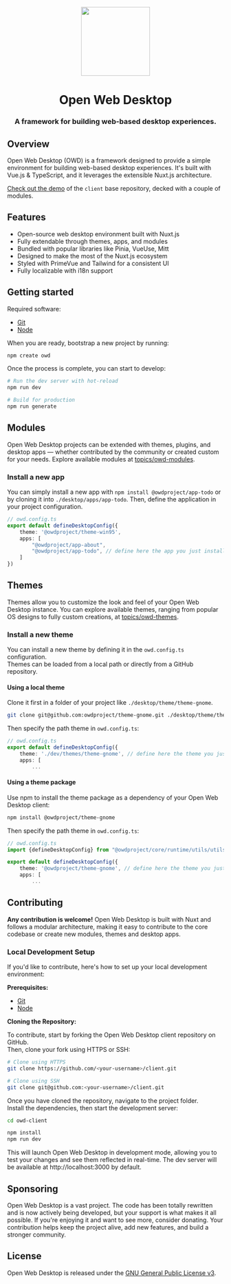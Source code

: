 <p align="center">
  <img width="160" height="160" src="https://avatars.githubusercontent.com/u/65117737?s=160&v=4" />
</p>
<h1 align="center">Open Web Desktop</h1>
<h3 align="center">
  A framework for building web-based desktop experiences.
</h3>

## Overview
Open Web Desktop (OWD) is a framework designed to provide a simple environment for building web-based desktop experiences. It's built with Vue.js & TypeScript, and it leverages the extensible Nuxt.js architecture.

[Check out the demo](https://owdproject.github.io/docs) of the `client` base repository, decked with a couple of modules.

## Features
- Open-source web desktop environment built with Nuxt.js
- Fully extendable through themes, apps, and modules
- Bundled with popular libraries like Pinia, VueUse, Mitt
- Designed to make the most of the Nuxt.js ecosystem
- Styled with PrimeVue and Tailwind for a consistent UI
- Fully localizable with i18n support

## Getting started
Required software:

- [Git](https://git-scm.com)
- [Node](https://nodejs.org)

When you are ready, bootstrap a new project by running:
```bash
npm create owd
```
Once the process is complete, you can start to develop:
```bash
# Run the dev server with hot-reload
npm run dev

# Build for production
npm run generate
```

## Modules
Open Web Desktop projects can be extended with themes, plugins, and desktop apps — whether contributed by the community or created custom for your needs. Explore available modules at [topics/owd-modules](https://github.com/topics/owd-modules).

### Install a new app
You can simply install a new app with `npm install @owdproject/app-todo` or by cloning it into `./desktop/apps/app-todo`. Then, define the application in your project configuration.

```typescript
// owd.config.ts
export default defineDesktopConfig({
    theme: '@owdproject/theme-win95',
    apps: [
        "@owdproject/app-about",
        "@owdproject/app-todo", // define here the app you just installed
    ]
})
```

## Themes
Themes allow you to customize the look and feel of your Open Web Desktop instance.
You can explore available themes, ranging from popular OS designs to fully custom creations, at [topics/owd-themes](https://github.com/topics/owd-themes).

### Install a new theme
You can install a new theme by defining it in the `owd.config.ts` configuration.  
Themes can be loaded from a local path or directly from a GitHub repository.

#### Using a local theme

Clone it first in a folder of your project like `./desktop/theme/theme-gnome`.

```bash
git clone git@github.com:owdproject/theme-gnome.git ./desktop/theme/theme-gnome
```

Then specify the path theme in `owd.config.ts`:

```typescript
// owd.config.ts
export default defineDesktopConfig({
    theme: './dev/themes/theme-gnome', // define here the theme you just cloned
    apps: [
        ...
```

#### Using a theme package

Use npm to install the theme package as a dependency of your Open Web Desktop client:

```bash
npm install @owdproject/theme-gnome
```

Then specify the path theme in `owd.config.ts`:

```typescript
// owd.config.ts
import {defineDesktopConfig} from "@owdproject/core/runtime/utils/utilsDesktop"

export default defineDesktopConfig({
    theme: '@owdproject/theme-gnome', // define here the theme you just installed
    apps: [
        ...
```

## Contributing

**Any contribution is welcome!** Open Web Desktop is built with Nuxt and follows a modular architecture, making it easy to contribute to the core codebase or create new modules, themes and desktop apps.

### Local Development Setup

If you'd like to contribute, here's how to set up your local development environment:

**Prerequisites:**

- [Git](https://git-scm.com)
- [Node](https://nodejs.org)

**Cloning the Repository:**

To contribute, start by forking the Open Web Desktop client repository on GitHub.  
Then, clone your fork using HTTPS or SSH:

```bash
# Clone using HTTPS
git clone https://github.com/<your-username>/client.git

# Clone using SSH
git clone git@github.com:<your-username>/client.git
```

Once you have cloned the repository, navigate to the project folder.  
Install the dependencies, then start the development server:

```bash
cd owd-client

npm install
npm run dev
```

This will launch Open Web Desktop in development mode, allowing you to test your changes and see them reflected in real-time.
The dev server will be available at http://localhost:3000 by default.

## Sponsoring

Open Web Desktop is a vast project. The code has been totally rewritten and is now actively being developed, but your support is what makes it all possible. If you're enjoying it and want to see more, consider donating. Your contribution helps keep the project alive, add new features, and build a stronger community.

## License

Open Web Desktop is released under the [GNU General Public License v3](LICENSE).